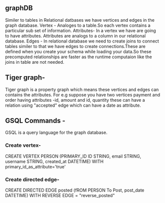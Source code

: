 ## graphDB
Similer to tables in Relational datbases we have vertices and edges in the graph database.
Vertex - Analoges to a table.So each vertex contains a particular sub set of information.
Attributes- In a vertex we have are going to have attributes. Attributes are analogs to a column in our relational database.
Edges - In relational database we need to create joins to connect tables similer to that we have edges to create connections.These are defined when you create your schema while loading your data.So these precomputed relationships are faster as the runtime computaion like the joins in table are not needed.

## Tiger graph-
Tiger graph is a property graph which means these vertices and edges can contains the attributes.
For e.g suppose you have two vertices payment and order having attributes -id, amount and id, quantity these can have a relation using "accepted" edge which can have a date as attribute.  

## GSQL Commands - 
GSQL is a query language for the graph database.

### Create vertex-
CREATE VERTEX PERSON (PRIMARY_ID ID STRING, email STRING, username STRING, created_at DATETIME) WITH primary_id_as_attribute='true'

### Create directed edge-
CREATE DIRECTED EDGE posted (fROM PERSON To Post, post_date DATETIME) WITH REVERSE EDGE = "reverse_posted"

